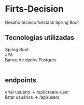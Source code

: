 # Firts-Decision
Desafio técnico fullstack Spring Boot

## Tecnologias utilizadas
Spring Boot 
<br>
JPA 
<br>
Banco de dados Postgres 
<br>
<br>
## endpoints
criar usuário -> /api/create-user
<br>
listar usuários -> /api/users<br>

